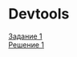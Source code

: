 # Devtools

  [Задание 1](https://github.com/mranolegprivate/Postman/blob/main/hw_1.md "Задание 1")  
  [Решение 1](https://disk.yandex.ru/d/8X8gOiuXuHKxOw "Решение 1")
